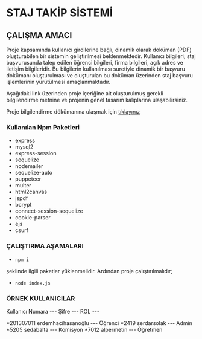 # STAJ TAKİP SİSTEMİ

## ÇALIŞMA AMACI

Proje kapsamında kullanıcı girdilerine bağlı, dinamik olarak doküman (PDF)
oluşturabilen bir sistemin geliştirilmesi beklenmektedir. Kullanıcı bilgileri; staj
başvurusunda talep edilen öğrenci bilgileri, firma bilgileri, açık adres ve iletişim
bilgileridir. Bu bilgilerin kullanılması suretiyle dinamik bir başvuru dokümanı
oluşturulması ve oluşturulan bu doküman üzerinden staj başvuru işlemlerinin
yürütülmesi amaçlanmaktadır. 

Aşağıdaki link üzerinden proje içeriğine ait oluşturulmuş gerekli bilgilendirme metnine ve projenin genel tasarım kalıplarına ulaşabilirsiniz.

Proje bilgilendirme dökümanına ulaşmak için [tıklayınız](https://drive.google.com/file/d/18SocTw9Kop8EgYFbXkPd7h-qSzs0Vm1l/view?usp=share_link)


### Kullanılan Npm Paketleri

- express
- mysql2
- express-session
- sequelize
- nodemailer
- sequelize-auto
- puppeteer
- multer
- html2canvas
- jspdf
- bcrypt
- connect-session-sequelize
- cookie-parser
- ejs
- csurf

### ÇALIŞTIRMA AŞAMALARI

- ````
  npm i  
  ````
  
şeklinde ilgili paketler yüklenmelidir. Ardından proje çalıştırılmalıdır;

- ````
  node index.js  
  ````

### ÖRNEK KULLANICILAR

Kullanıcı Numara --- Şifre --- ROL ---

*201307011        erdemhacihasanoğlu          --- Öğrenci
*2419             serdarsolak                 --- Admin
*5205             sedabalta                   --- Komisyon
*7012             alpermetin                  --- Öğretmen


